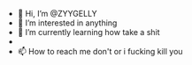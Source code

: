 - 👋 Hi, I’m @ZYYGELLY
- 👀 I’m interested in anything
- 🌱 I’m currently learning how take a shit
-
- 📫 How to reach me don't or i fucking kill you

<!---
ZYYGELLY/ZYYGELLY is a ✨ special ✨ repository because its `README.md` (this file) appears on your GitHub profile.
You can click the Preview link to take a look at your changes.
--->
